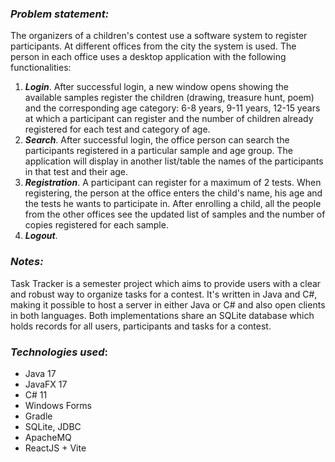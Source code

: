 ### **_Problem statement:_**

The organizers of a children's contest use a software system to register participants. At different offices
from the city the system is used. The person in each office uses a desktop application with the following
functionalities:
1. **_Login_**. After successful login, a new window opens showing the available samples
   register the children (drawing, treasure hunt, poem) and the corresponding age category: 6-8 years, 9-11 years,
   12-15 years at which a participant can register and the number of children already registered for each test and category
   of age.
2. **_Search_**. After successful login, the office person can search the participants registered in a particular
   sample and age group. The application will display in another list/table the names of the participants in that test and
   their age.
3. **_Registration_**. A participant can register for a maximum of 2 tests. When registering, the person at the office enters
   the child's name, his age and the tests he wants to participate in. After enrolling a child, all
   the people from the other offices see the updated list of samples and the number of copies registered for each
   sample.
4. **_Logout_**.

### **_Notes:_**
Task Tracker is a semester project which aims to provide users with a clear and robust way to organize tasks for a contest. It's written in Java and C#, making it possible to host a server in either Java or C# and also open clients in both languages.
Both implementations share an SQLite database which holds records for all users, participants and tasks for a contest. 

### _**_Technologies used_**_:
* Java 17
* JavaFX 17
* C# 11
* Windows Forms
* Gradle
* SQLite, JDBC
* ApacheMQ
* ReactJS + Vite
